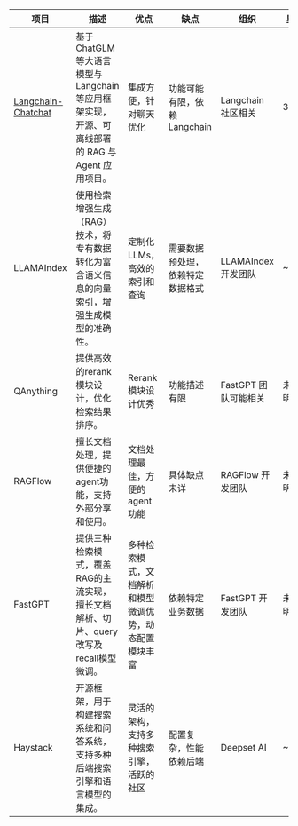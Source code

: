 | 项目 | 描述 | 优点 | 缺点 | 组织 | 星级 | 
|-------------------|------------------------------------------------------------------------------------------|----------------------------------------|--------------------------------|----------------------------|-------| 
| [Langchain-Chatchat](https://github.com/chatchat-space/Langchain-Chatchat) | 基于 ChatGLM 等大语言模型与 Langchain 等应用框架实现，开源、可离线部署的 RAG 与 Agent 应用项目。| 集成方便，针对聊天优化 | 功能可能有限，依赖 Langchain | Langchain 社区相关 | 32.5k | 
| LLAMAIndex | 使用检索增强生成（RAG）技术，将专有数据转化为富含语义信息的向量索引，增强生成模型的准确性。 | 定制化LLMs，高效的索引和查询 | 需要数据预处理，依赖特定数据格式 | LLAMAIndex 开发团队 | ~3k | 
| QAnything | 提供高效的rerank模块设计，优化检索结果排序。 | Rerank模块设计优秀 | 功能描述有限 | FastGPT 团队可能相关 | 未查明 | 
| RAGFlow | 擅长文档处理，提供便捷的agent功能，支持外部分享和使用。 | 文档处理最佳，方便的agent功能 | 具体缺点未详 | RAGFlow 开发团队 | 未查明 | 
| FastGPT | 提供三种检索模式，覆盖RAG的主流实现，擅长文档解析、切片、query改写及recall模型微调。 | 多种检索模式，文档解析和模型微调优势，动态配置模块丰富 | 依赖特定业务数据 | FastGPT 开发团队 | 未查明 | 
| Haystack | 开源框架，用于构建搜索系统和问答系统，支持多种后端搜索引擎和语言模型的集成。 | 灵活的架构，支持多种搜索引擎，活跃的社区 | 配置复杂，性能依赖后端 | Deepset AI | ~9k |

<!--stackedit_data:
eyJoaXN0b3J5IjpbOTM2NTM3MTE5LC0xNTQzOTk0NzgsMTYxNj
c5MzM3M119
-->